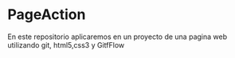 # PageAction
En este repositorio aplicaremos en un proyecto de una pagina web utilizando git, html5,css3 y GitfFlow
